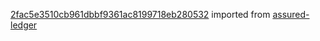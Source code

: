 [2fac5e3510cb961dbbf9361ac8199718eb280532](https://github.com/insolar/assured-ledger/commit/2fac5e3510cb961dbbf9361ac8199718eb280532) imported from [assured-ledger](https://github.com/insolar/assured-ledger)
